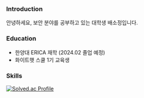 ### Introduction

안녕하세요, 보안 분야를 공부하고 있는 대학생 배소정입니다.


### Education
-  한양대 ERICA 재학 (2024.02 졸업 예정)
-  화이트햇 스쿨 1기 교육생


### Skills


[![Solved.ac Profile](http://mazassumnida.wtf/api/v2/generate_badge?boj=baethwjd2)](https://solved.ac/baethwjd2/) 

<!--
**baethwjd2/baethwjd2** is a ✨ _special_ ✨ repository because its `README.md` (this file) appears on your GitHub profile.

Here are some ideas to get you started:

- 🔭 I’m currently working on ...
- 🌱 I’m currently learning ...
- 👯 I’m looking to collaborate on ...
- 🤔 I’m looking for help with ...
- 💬 Ask me about ...
- 📫 How to reach me: ...
- 😄 Pronouns: ...
- ⚡ Fun fact: ...
-->



